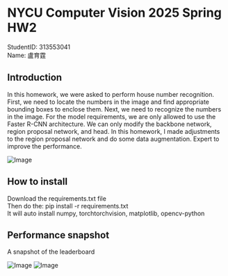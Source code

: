 # NYCU Computer Vision 2025 Spring HW2

StudentID: 313553041  
Name: 盧育霆


## Introduction

In this homework, we were asked to perform house number recognition. First, we need to locate the numbers in the image and find appropriate bounding boxes to enclose them. Next, we need to recognize the numbers in the image. For the model requirements, we are only allowed to use the Faster R-CNN architecture. We can only modify the backbone network, region proposal network, and head. In this homework, I made adjustments to the region proposal network and do some data augmentation. Expert to improve the performance.

![Image](https://github.com/user-attachments/assets/b7362dda-e691-4405-aac9-ced973c29f9c)



## How to install

Download the requirements.txt file  
Then do the: pip install -r requirements.txt  
It will auto install numpy, torchtorchvision, matplotlib, opencv-python  


## Performance snapshot
A snapshot of the leaderboard


![Image](https://github.com/user-attachments/assets/dce88b29-aeec-482e-8c92-a0b5d36ff761)
![Image](https://github.com/user-attachments/assets/ee9293af-addb-447e-a64f-b1e97cc32b75)
